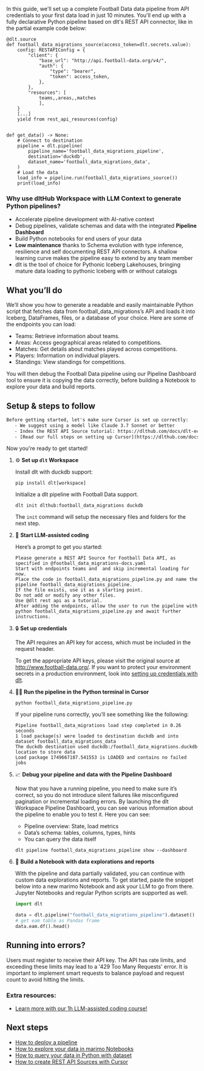 In this guide, we'll set up a complete Football Data data pipeline from API credentials to your first data load in just 10 minutes. You'll end up with a fully declarative Python pipeline based on dlt's REST API connector, like in the partial example code below:

```python-outcome
@dlt.source
def football_data_migrations_source(access_token=dlt.secrets.value):
    config: RESTAPIConfig = {
        "client": {
            "base_url": "http://api.football-data.org/v4/",
            "auth": {
                "type": "bearer",
                "token": access_token,
            },
        },
        "resources": [
            teams,,areas,,matches
            ],
    }
    [...]
    yield from rest_api_resources(config)


def get_data() -> None:
    # Connect to destination
    pipeline = dlt.pipeline(
        pipeline_name='football_data_migrations_pipeline',
        destination='duckdb',
        dataset_name='football_data_migrations_data', 
    )
    # Load the data
    load_info = pipeline.run(football_data_migrations_source())
    print(load_info) 
```

### Why use dltHub Workspace with LLM Context to generate Python pipelines?

- Accelerate pipeline development with AI-native context
- Debug pipelines, validate schemas and data with the integrated **Pipeline Dashboard**
- Build Python notebooks for end users of your data
- **Low maintenance** thanks to Schema evolution with type inference, resilience and self documenting REST API connectors. A shallow learning curve makes the pipeline easy to extend by any team member
- dlt is the tool of choice for Pythonic Iceberg Lakehouses, bringing mature data loading to pythonic Iceberg with or without catalogs

## What you’ll do

We’ll show you how to generate a readable and easily maintainable Python script that fetches data from football_data_migrations’s API and loads it into Iceberg, DataFrames, files, or a database of your choice. Here are some of the endpoints you can load:

- Teams: Retrieve information about teams.
- Areas: Access geographical areas related to competitions.
- Matches: Get details about matches played across competitions.
- Players: Information on individual players.
- Standings: View standings for competitions.

You will then debug the Football Data pipeline using our Pipeline Dashboard tool to ensure it is copying the data correctly, before building a Notebook to explore your data and build reports.

## Setup & steps to follow

```default
Before getting started, let's make sure Cursor is set up correctly:
   - We suggest using a model like Claude 3.7 Sonnet or better
   - Index the REST API Source tutorial: https://dlthub.com/docs/dlt-ecosystem/verified-sources/rest_api/ and add it to context as **@dlt rest api**
   - [Read our full steps on setting up Cursor](https://dlthub.com/docs/dlt-ecosystem/llm-tooling/cursor-restapi#23-configuring-cursor-with-documentation)
```

Now you're ready to get started!

1. ⚙️ **Set up `dlt` Workspace**
    
    Install dlt with duckdb support:
    ```shell
    pip install dlt[workspace]
    ```

    Initialize a dlt pipeline with Football Data support.
    ```shell
    dlt init dlthub:football_data_migrations duckdb
    ```

    The `init` command will setup the necessary files and folders for the next step.
    
2. 🤠 **Start LLM-assisted coding**
    
    Here’s a prompt to get you started:
    
    ```prompt
    Please generate a REST API Source for Football Data API, as specified in @football_data_migrations-docs.yaml 
    Start with endpoints teams and  and skip incremental loading for now. 
    Place the code in football_data_migrations_pipeline.py and name the pipeline football_data_migrations_pipeline. 
    If the file exists, use it as a starting point. 
    Do not add or modify any other files. 
    Use @dlt rest api as a tutorial. 
    After adding the endpoints, allow the user to run the pipeline with python football_data_migrations_pipeline.py and await further instructions.
    ```

    
3. 🔒 **Set up credentials** 
    
    The API requires an API key for access, which must be included in the request header.
    
    To get the appropriate API keys, please visit the original source at http://www.football-data.org/.
    If you want to protect your environment secrets in a production environment, look into [setting up credentials with dlt](https://dlthub.com/docs/walkthroughs/add_credentials).
    
4. 🏃‍♀️ **Run the pipeline in the Python terminal in Cursor**
    
    ```shell
    python football_data_migrations_pipeline.py
    ```
    
    If your pipeline runs correctly, you’ll see something like the following:
    
    ```shell
    Pipeline football_data_migrations load step completed in 0.26 seconds
    1 load package(s) were loaded to destination duckdb and into dataset football_data_migrations_data
    The duckdb destination used duckdb:/football_data_migrations.duckdb location to store data
    Load package 1749667187.541553 is LOADED and contains no failed jobs
    ```
    
5. 📈 **Debug your pipeline and data with the Pipeline Dashboard**

    Now that you have a running pipeline, you need to make sure it’s correct, so you do not introduce silent failures like misconfigured pagination or incremental loading errors. By launching the dlt Workspace Pipeline Dashboard, you can see various information about the pipeline to enable you to test it. Here you can see:
    - Pipeline overview: State, load metrics
    - Data’s schema: tables, columns, types, hints
    - You can query the data itself
    
    ```shell
    dlt pipeline football_data_migrations_pipeline show --dashboard
    ```
    
6. 🐍 **Build a Notebook with data explorations and reports**

    With the pipeline and data partially validated, you can continue with custom data explorations and reports. To get started, paste the snippet below into a new marimo Notebook and ask your LLM to go from there. Jupyter Notebooks and regular Python scripts are supported as well.

    
    ```python
    import dlt

   data = dlt.pipeline("football_data_migrations_pipeline").dataset()
   # get eam table as Pandas frame
   data.eam.df().head()
    ```

## Running into errors?

Users must register to receive their API key. The API has rate limits, and exceeding these limits may lead to a '429 Too Many Requests' error. It is important to implement smart requests to balance payload and request count to avoid hitting the limits.

### Extra resources:

- [Learn more with our 1h LLM-assisted coding course!](https://www.youtube.com/watch?v=GGid70rnJuM)

## Next steps

- [How to deploy a pipeline](https://dlthub.com/docs/walkthroughs/deploy-a-pipeline)
- [How to explore your data in marimo Notebooks](https://dlthub.com/docs/general-usage/dataset-access/marimo)
- [How to query your data in Python with dataset](https://dlthub.com/docs/general-usage/dataset-access/dataset)
- [How to create REST API Sources with Cursor](https://dlthub.com/docs/dlt-ecosystem/llm-tooling/cursor-restapi)